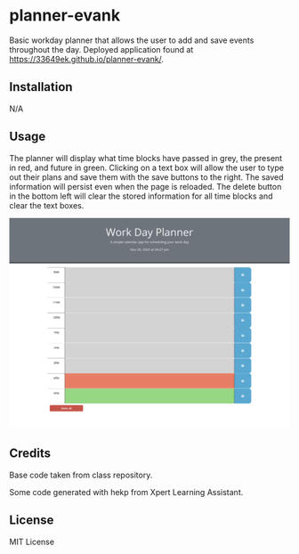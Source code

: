 # planner-evank

Basic workday planner that allows the user to add and save events throughout the day. Deployed application found at https://33649ek.github.io/planner-evank/.

## Installation

N/A

## Usage

The planner will display what time blocks have passed in grey, the present in red, and future in green. Clicking on a text box will allow the user to type out their plans and save them with the save buttons to the right. The saved information will persist even when the page is reloaded. The delete button in the bottom left will clear the stored information for all time blocks and clear the text boxes.

![example of webpage](./assets/images/Workday%20Planner.png)

## Credits

Base code taken from class repository.

Some code generated with hekp from Xpert Learning Assistant.

## License

MIT License